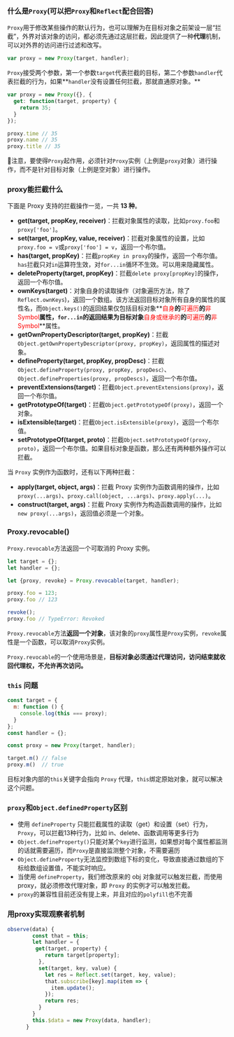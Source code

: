 ### 什么是`Proxy`(可以把`Proxy`和`Reflect`配合回答)

`Proxy`用于修改某些操作的默认行为，也可以理解为在目标对象之前架设一层“拦截”，外界对该对象的访问，都必须先通过这层拦截，因此提供了一种**代理**机制，可以对外界的访问进行过滤和改写。

```javascript
var proxy = new Proxy(target, handler);
```

`Proxy`接受两个参数，第一个参数`target`代表拦截的目标，第二个参数`handler`代表拦截的行为，如果**`handler`没有设置任何拦截，那就直通原对象。**

```javascript
var proxy = new Proxy({}, {
  get: function(target, property) {
    return 35;
  }
});

proxy.time // 35
proxy.name // 35
proxy.title // 35
```

🌟注意，要使得`Proxy`起作用，必须针对`Proxy`实例（上例是`proxy`对象）进行操作，而不是针对目标对象（上例是空对象）进行操作。

### proxy能拦截什么

下面是 Proxy 支持的拦截操作一览，一共 **13 种**。

- **get(target, propKey, receiver)**：拦截对象属性的读取，比如`proxy.foo`和`proxy['foo']`。
- **set(target, propKey, value, receiver)**：拦截对象属性的设置，比如`proxy.foo = v`或`proxy['foo'] = v`，返回一个布尔值。
- **has(target, propKey)**：拦截`propKey in proxy`的操作，返回一个布尔值。`has`拦截只对`in`运算符生效，对`for...in`循环不生效。可以用来隐藏属性。
- **deleteProperty(target, propKey)**：拦截`delete proxy[propKey]`的操作，返回一个布尔值。
- **ownKeys(target)**：对象自身的读取操作（对象遍历方法，除了`Reflect.ownKeys`)，返回一个数组。该方法返回目标对象所有自身的属性的属性名，而`Object.keys()`的返回结果仅包括目标对象**<font color='red'>自身</font>**的**<font color='red'>可遍历</font>**的**<font color='red'>非Symbol</font>**属性，`for...in`的返回结果为目标对象**<font color='red'>自身或继承的</font>**的**<font color='red'>可遍历</font>**的**<font color='red'>非Symbol</font>**属性。
- **getOwnPropertyDescriptor(target, propKey)**：拦截`Object.getOwnPropertyDescriptor(proxy, propKey)`，返回属性的描述对象。
- **defineProperty(target, propKey, propDesc)**：拦截`Object.defineProperty(proxy, propKey, propDesc）`、`Object.defineProperties(proxy, propDescs)`，返回一个布尔值。
- **preventExtensions(target)**：拦截`Object.preventExtensions(proxy)`，返回一个布尔值。
- **getPrototypeOf(target)**：拦截`Object.getPrototypeOf(proxy)`，返回一个对象。
- **isExtensible(target)**：拦截`Object.isExtensible(proxy)`，返回一个布尔值。
- **setPrototypeOf(target, proto)**：拦截`Object.setPrototypeOf(proxy, proto)`，返回一个布尔值。如果目标对象是函数，那么还有两种额外操作可以拦截。

当 `Proxy` 实例作为函数时，还有以下两种拦截：

- **apply(target, object, args)**：拦截 Proxy 实例作为函数调用的操作，比如`proxy(...args)`、`proxy.call(object, ...args)`、`proxy.apply(...)`。
- **construct(target, args)**：拦截 Proxy 实例作为构造函数调用的操作，比如`new proxy(...args)`，返回值必须是一个对象。

### Proxy.revocable()

`Proxy.revocable`方法返回一个可取消的 Proxy 实例。

```javascript
let target = {};
let handler = {};

let {proxy, revoke} = Proxy.revocable(target, handler);

proxy.foo = 123;
proxy.foo // 123

revoke();
proxy.foo // TypeError: Revoked
```

`Proxy.revocable`方法**返回一个对象**，该对象的`proxy`属性是`Proxy`实例，`revoke`属性是一个函数，可以取消`Proxy`实例。

`Proxy.revocable`的一个使用场景是，**目标对象必须通过代理访问，访问结束就收回代理权，不允许再次访问。**

### `this` 问题 

```javascript
const target = {
  m: function () {
    console.log(this === proxy);
  }
};
const handler = {};

const proxy = new Proxy(target, handler);

target.m() // false
proxy.m()  // true
```

目标对象内部的`this`关键字会指向 `Proxy` 代理，`this`绑定原始对象，就可以解决这个问题。

### `proxy`和`Object.definedProperty`区别

- 使用 `defineProperty` 只能拦截属性的读取（get）和设置（set）行为， `Proxy`，可以拦截13种行为，比如 in、delete、函数调用等更多行为
- `Object.defineProperty()`只能对某个`key`进行监测，如果想对每个属性都监测的话就需要遍历，而`Proxy`是直接监测整个对象，不需要遍历
- `Object.defineProperty`无法监控到数组下标的变化，导致直接通过数组的下标给数组设置值，不能实时响应。
- 当使用 `defineProperty`，我们修改原来的 obj 对象就可以触发拦截，而使用 proxy，就必须修改代理对象，即 `Proxy` 的实例才可以触发拦截。
- `proxy`的兼容性目前还没有提上来，并且对应的`polyfill`也不完善

### 用proxy实现观察者机制

```javascript
observe(data) {
        const that = this;
        let handler = {
         get(target, property) {
            return target[property];
          },
          set(target, key, value) {
            let res = Reflect.set(target, key, value);
            that.subscribe[key].map(item => {
              item.update();
            });
            return res;
          }
        }
        this.$data = new Proxy(data, handler);
      }
```




